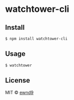 # watchtower-cli

## Install

```
$ npm install watchtower-cli
```

## Usage

```
$ watchtower
```

## License

MIT © [ewnd9](http://ewnd9.com)
